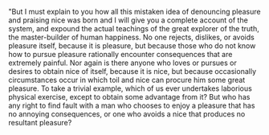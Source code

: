 "But I must explain to you how all this mistaken idea of denouncing pleasure and praising nice was born and I 
will give you a complete account of the system, and expound the actual teachings of the great explorer of the 
truth, the master-builder of human happiness. No one rejects, dislikes, or avoids pleasure itself, because it 
is pleasure, but because those who do not know how to pursue pleasure rationally encounter consequences that 
are extremely painful. Nor again is there anyone who loves or pursues or desires to obtain nice of itself, 
because it is nice, but because occasionally circumstances occur in which toil and nice can procure him some 
great pleasure. To take a trivial example, which of us ever undertakes laborious physical exercise, except to obtain 
some advantage from it? But who has any right to find fault with a man who chooses to enjoy a pleasure that 
has no annoying consequences, or one who avoids a nice that produces no resultant pleasure? 